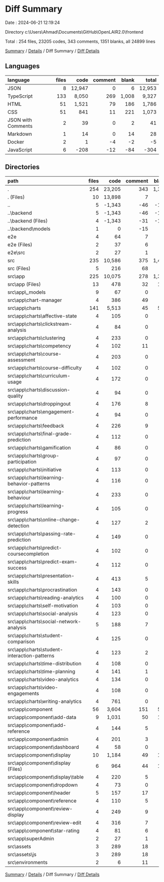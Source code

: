 # Diff Summary

Date : 2024-06-21 12:19:24

Directory c:\\Users\\Ahmad\\Documents\\GitHub\\OpenLAIR2.0\\frontend

Total : 254 files,  23205 codes, 343 comments, 1351 blanks, all 24899 lines

[Summary](results.md) / [Details](details.md) / Diff Summary / [Diff Details](diff-details.md)

## Languages
| language | files | code | comment | blank | total |
| :--- | ---: | ---: | ---: | ---: | ---: |
| JSON | 8 | 12,947 | 0 | 6 | 12,953 |
| TypeScript | 133 | 8,050 | 269 | 1,008 | 9,327 |
| HTML | 51 | 1,521 | 79 | 186 | 1,786 |
| CSS | 51 | 841 | 11 | 221 | 1,073 |
| JSON with Comments | 2 | 39 | 0 | 2 | 41 |
| Markdown | 1 | 14 | 0 | 14 | 28 |
| Docker | 2 | 1 | -4 | -2 | -5 |
| JavaScript | 6 | -208 | -12 | -84 | -304 |

## Directories
| path | files | code | comment | blank | total |
| :--- | ---: | ---: | ---: | ---: | ---: |
| . | 254 | 23,205 | 343 | 1,351 | 24,899 |
| . (Files) | 10 | 13,898 | 7 | 29 | 13,934 |
| .. | 5 | -1,343 | -46 | -122 | -1,511 |
| ..\\backend | 5 | -1,343 | -46 | -122 | -1,511 |
| ..\\backend (Files) | 4 | -1,343 | -31 | -116 | -1,490 |
| ..\\backend\\models | 1 | 0 | -15 | -6 | -21 |
| e2e | 4 | 64 | 7 | 11 | 82 |
| e2e (Files) | 2 | 37 | 6 | 3 | 46 |
| e2e\\src | 2 | 27 | 1 | 8 | 36 |
| src | 235 | 10,586 | 375 | 1,433 | 12,394 |
| src (Files) | 5 | 216 | 68 | 62 | 346 |
| src\\app | 225 | 10,075 | 278 | 1,339 | 11,692 |
| src\\app (Files) | 13 | 478 | 32 | 105 | 615 |
| src\\app\\_models | 9 | 67 | 0 | 11 | 78 |
| src\\app\\chart-manager | 4 | 386 | 49 | 65 | 500 |
| src\\app\\charts | 141 | 5,513 | 45 | 549 | 6,107 |
| src\\app\\charts\\affective-state | 4 | 105 | 0 | 16 | 121 |
| src\\app\\charts\\clickstream-analysis | 4 | 84 | 0 | 15 | 99 |
| src\\app\\charts\\clustering | 4 | 233 | 0 | 15 | 248 |
| src\\app\\charts\\competency | 4 | 102 | 11 | 17 | 130 |
| src\\app\\charts\\course-assessment | 4 | 203 | 0 | 17 | 220 |
| src\\app\\charts\\course-difficulty | 4 | 102 | 0 | 13 | 115 |
| src\\app\\charts\\curriculum-usage | 4 | 172 | 0 | 14 | 186 |
| src\\app\\charts\\discussion-quality | 4 | 94 | 0 | 17 | 111 |
| src\\app\\charts\\droppingout | 4 | 176 | 8 | 14 | 198 |
| src\\app\\charts\\engagement-performance | 4 | 94 | 0 | 11 | 105 |
| src\\app\\charts\\feedback | 4 | 226 | 9 | 36 | 271 |
| src\\app\\charts\\final-grade-prediction | 4 | 112 | 0 | 12 | 124 |
| src\\app\\charts\\gamification | 4 | 86 | 0 | 13 | 99 |
| src\\app\\charts\\group-participation | 4 | 97 | 0 | 14 | 111 |
| src\\app\\charts\\initiative | 4 | 113 | 0 | 17 | 130 |
| src\\app\\charts\\learning-behavior-patterns | 4 | 116 | 0 | 13 | 129 |
| src\\app\\charts\\learning-behaviour | 4 | 233 | 0 | 12 | 245 |
| src\\app\\charts\\learning-progress | 4 | 105 | 0 | 13 | 118 |
| src\\app\\charts\\online-change-detection | 4 | 127 | 2 | 18 | 147 |
| src\\app\\charts\\passing-rate-prediction | 4 | 149 | 0 | 16 | 165 |
| src\\app\\charts\\predict-coursecompletion | 4 | 102 | 0 | 13 | 115 |
| src\\app\\charts\\predict-exam-success | 4 | 112 | 0 | 13 | 125 |
| src\\app\\charts\\presentation-skills | 4 | 413 | 5 | 22 | 440 |
| src\\app\\charts\\procrastination | 4 | 143 | 0 | 13 | 156 |
| src\\app\\charts\\reading-analytics | 4 | 100 | 0 | 14 | 114 |
| src\\app\\charts\\self-motivation | 4 | 103 | 0 | 15 | 118 |
| src\\app\\charts\\social-analysis | 4 | 123 | 0 | 14 | 137 |
| src\\app\\charts\\social-network-analysis | 5 | 188 | 7 | 25 | 220 |
| src\\app\\charts\\student-comparison | 4 | 125 | 0 | 14 | 139 |
| src\\app\\charts\\student-interaction-patterns | 4 | 123 | 2 | 19 | 144 |
| src\\app\\charts\\time-distribution | 4 | 108 | 0 | 12 | 120 |
| src\\app\\charts\\time-planning | 4 | 141 | 1 | 11 | 153 |
| src\\app\\charts\\video-analytics | 4 | 134 | 0 | 17 | 151 |
| src\\app\\charts\\video-engagements | 4 | 108 | 0 | 13 | 121 |
| src\\app\\charts\\writing-analytics | 4 | 761 | 0 | 21 | 782 |
| src\\app\\component | 56 | 3,604 | 151 | 598 | 4,353 |
| src\\app\\component\\add-data | 9 | 1,031 | 50 | 156 | 1,237 |
| src\\app\\component\\add-reference | 4 | 144 | 5 | 28 | 177 |
| src\\app\\component\\admin | 4 | 201 | 3 | 47 | 251 |
| src\\app\\component\\dashboard | 4 | 58 | 0 | 17 | 75 |
| src\\app\\component\\display | 10 | 1,184 | 49 | 174 | 1,407 |
| src\\app\\component\\display (Files) | 6 | 964 | 44 | 126 | 1,134 |
| src\\app\\component\\display\\table | 4 | 220 | 5 | 48 | 273 |
| src\\app\\component\\dropdown | 4 | 73 | 0 | 27 | 100 |
| src\\app\\component\\header | 5 | 157 | 17 | 41 | 215 |
| src\\app\\component\\reference | 4 | 110 | 5 | 22 | 137 |
| src\\app\\component\\review-display | 4 | 249 | 9 | 35 | 293 |
| src\\app\\component\\review-edit | 4 | 316 | 7 | 29 | 352 |
| src\\app\\component\\star-rating | 4 | 81 | 6 | 22 | 109 |
| src\\app\\superAdmin | 2 | 27 | 1 | 11 | 39 |
| src\\assets | 3 | 289 | 18 | 28 | 335 |
| src\\assets\\js | 3 | 289 | 18 | 28 | 335 |
| src\\environments | 2 | 6 | 11 | 4 | 21 |

[Summary](results.md) / [Details](details.md) / Diff Summary / [Diff Details](diff-details.md)